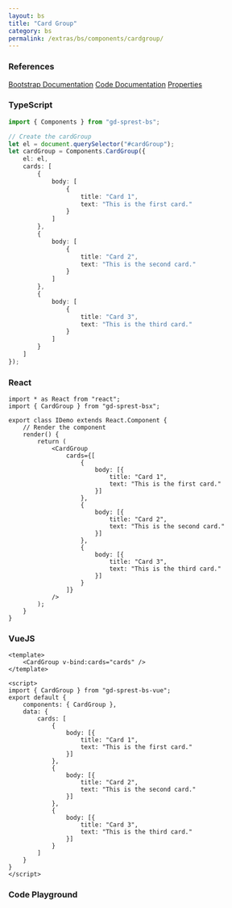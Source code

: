 ```yaml
---
layout: bs
title: "Card Group"
category: bs
permalink: /extras/bs/components/cardgroup/
---
```


### References

<div class="bs">
    <div class="list-group">
        <a class="list-group-item list-group-item-action" href="https://getbootstrap.com/docs/4.4/components/card/#card-styles">Bootstrap Documentation</a>
        <a class="list-group-item list-group-item-action" href="/docs/sprest-bs/modules/_components_cardgroup_d_.html">Code Documentation</a>
        <a class="list-group-item list-group-item-action" href="/docs/sprest-bs/interfaces/_components_cardgroup_d_.icardgroupprops.html">Properties</a>
    </div>
</div>

### TypeScript

```ts
import { Components } from "gd-sprest-bs";

// Create the cardGroup
let el = document.querySelector("#cardGroup");
let cardGroup = Components.CardGroup({
    el: el,
    cards: [
        {
            body: [
                {
                    title: "Card 1",
                    text: "This is the first card."
                }
            ]
        },
        {
            body: [
                {
                    title: "Card 2",
                    text: "This is the second card."
                }
            ]
        },
        {
            body: [
                {
                    title: "Card 3",
                    text: "This is the third card."
                }
            ]
        }
    ]
});
```

### React

```tsx
import * as React from "react";
import { CardGroup } from "gd-sprest-bsx";

export class IDemo extends React.Component {
    // Render the component
    render() {
        return (
            <CardGroup
                cards={[
                    {
                        body: [{
                            title: "Card 1",
                            text: "This is the first card."
                        }]
                    },
                    {
                        body: [{
                            title: "Card 2",
                            text: "This is the second card."
                        }]
                    },
                    {
                        body: [{
                            title: "Card 3",
                            text: "This is the third card."
                        }]
                    }
                ]}
            />
        );
    }
}
```

### VueJS

```vue
<template>
    <CardGroup v-bind:cards="cards" />
</template>

<script>
import { CardGroup } from "gd-sprest-bs-vue";
export default {
    components: { CardGroup },
    data: {
        cards: [
            {
                body: [{
                    title: "Card 1",
                    text: "This is the first card."
                }]
            },
            {
                body: [{
                    title: "Card 2",
                    text: "This is the second card."
                }]
            },
            {
                body: [{
                    title: "Card 3",
                    text: "This is the third card."
                }]
            }
        ]
    }
}
</script>
```

### Code Playground

<div id="playground" class="bs"></div>
<script type="text/javascript">
    // Wait for the page to load
    window.addEventListener("load", function() {
        // Create the code editor
        var editor = CodeEditor(document.getElementById("playground"), true, [
            '// Create the card group',
            'Components.CardGroup({',
            '\tel: app,',
            '\tcards: [',
            '\t\t{',
            '\t\t\tbody: [',
            '\t\t\t\t{',
            '\t\t\t\t\ttitle: "Card 1",',
            '\t\t\t\t\ttext: "This is the first card."',
            '\t\t\t\t}',
            '\t\t\t]',
            '\t\t},',
            '\t\t{',
            '\t\t\tbody: [',
            '\t\t\t\t{',
            '\t\t\t\t\ttitle: "Card 2",',
            '\t\t\t\t\ttext: "This is the second card."',
            '\t\t\t\t}',
            '\t\t\t]',
            '\t\t},',
            '\t\t{',
            '\t\t\tbody: [',
            '\t\t\t\t{',
            '\t\t\t\t\ttitle: "Card 3",',
            '\t\t\t\t\ttext: "This is the third card."',
            '\t\t\t\t}',
            '\t\t\t]',
            '\t\t}',
            '\t]',
            '});'
        ].join('\n'));
    });
</script>
